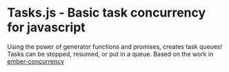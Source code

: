 # Tasks.js - Basic task concurrency for javascript
Using the power of generator functions and promises, creates task queues! Tasks can be stopped, resumed, or put in a queue.
Based on the work in [ember-concurrency](https://github.com/machty/ember-concurrency)
